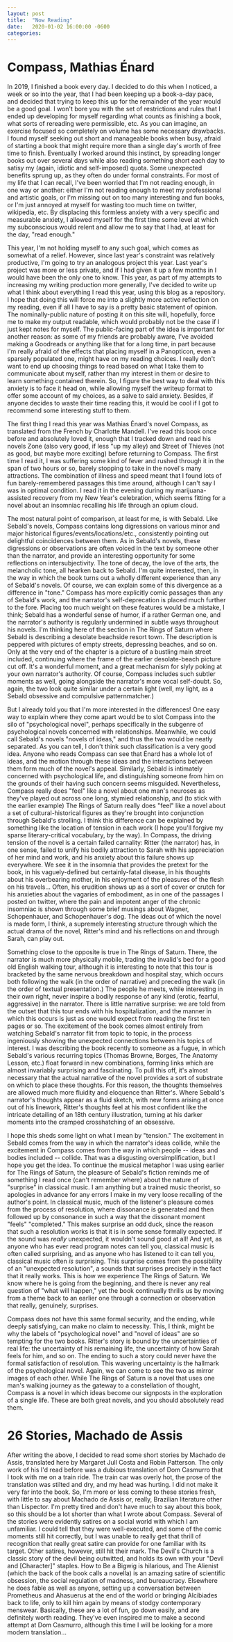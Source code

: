 ```yaml
---
layout: post
title:  "Now Reading"
date:   2020-01-02 16:00:00 -0600
categories: 
---
```

# Compass, Mathias Énard

In 2019, I finished a book every day. I decided to do this when I noticed, a week or so into the year, that I had been keeping up a book-a-day pace,
and decided that trying to keep this up for the remainder of the year would be a good goal. I won't bore you with the set of restrictions and rules
that I ended up developing for myself regarding what counts as finishing a book, what sorts of rereading were permissible, etc. As you can imagine,
an exercise focused so completely on volume has some necessary drawbacks. I found myself seeking out short and manageable books when busy, afraid of
starting a book that might require more than a single day's worth of free time to finish. Eventually I worked around this instinct, by spreading longer
books out over several days while also reading something short each day to satisy my (again, idiotic and self-imposed) quota. Some unexpected benefits
sprung up, as they often do under formal constraints. For most of my life that I can recall, I've been worried that I'm not reading enough, in one way
or another: either I'm not reading enough to meet my professional and artistic goals, or I'm missing out on too many interesting and fun books, or I'm
just annoyed at myself for wasting too much time on twitter, wikipedia, etc. By displacing this formless anxiety with a very specific and measurable anxiety,
I allowed myself for the first time some level at which my subconscious would relent and allow me to say that I had, at least for the day, "read enough."

This year, I'm not holding myself to any such goal, which comes as somewhat of a relief. However, since last year's constraint was relatively productive,
I'm going to try an analogous project this year. Last year's project was more or less private, and if I had given it up a few months in I would have been
the only one to know. This year, as part of my attempts to increasing my writing production more generally, I've decided to write up what I think about
everything I read this year, using this blog as a repository. I hope that doing this will force me into a slightly more active reflection on my reading,
even if all I have to say is a pretty basic statement of opinion. The nominally-public nature of posting it on this site will, hopefully, force me to make
my output readable, which would probably not be the case if I just kept notes for myself. The public-facing part of the idea is important for another reason:
as some of my friends are probably aware, I've avoided making a Goodreads or anything like that for a long time, in part because I'm really afraid of the 
effects that placing myself in a Panopticon, even a sparsely populated one, might have on my reading choices. I really don't want to end up choosing things
to read based on what I take them to communicate about myself, rather than my interest in them or desire to learn something contained therein. So, I figure
the best way to deal with this anxiety is to face it head on, while allowing myself the writeup format to offer some account of my choices, as a salve to said anxiety.
Besides, if anyone decides to waste their time reading this, it would be cool if I got to recommend some interesting stuff to them.

The first thing I read this year was Mathias Énard's novel Compass, as translated from the French by Charlotte Mandell. I've read this book once before
and absolutely loved it, enough that I tracked down and read his novels Zone (also very good, if less "up my alley) and Street of Thieves (not as good,
but maybe more exciting) before returning to Compass. The first time I read it, I was suffering some kind of fever and rushed through it in the span of two hours or so,
barely stopping to take in the novel's many attractions. The combination of illness and speed meant that I found lots of fun barely-remembered passages this time
around, although I can't say I was in optimal condition. I read it in the evening during my marijuana-assisted recovery from my New Year's celebration,
which seems fitting for a novel about an insomniac recalling his life through an opium cloud.

The most natural point of comparison, at least for me, is with Sebald. Like Sebald's novels, Compass contains long digressions on various minor and major
historical figures/events/locations/etc., consistently pointing out delightful coincidences between them. As in Sebald's novels, these digressions or observations are often
voiced in the text by someone other than the narrator, and provide an interesting opportunity for some reflections on intersubjectivity. The tone of decay,
the love of the arts, the melancholic tone, all hearken back to Sebald. I'm quite interested, then, in the way in which the book turns out a wholly
different experience than any of Sebald's novels. Of course, we can explain some of this divergence as a difference in "tone." Compass has more explicitly
comic passages than any of Sebald's work, and the narrator's self-deprecation is placed much further to the fore. Placing too much weight on these features would
be a mistake, I think; Sebald has a wonderful sense of humor, if a rather German one, and the narrator's authority is regularly undermined in subtle ways throughout
his novels. I'm thinking here of the section in The Rings of Saturn where Sebald is describing a desolate beachside resort town. The description is peppered with pictures
of empty streets, depressing beaches, and so on. Only at the very end of the chapter is a picture of a bustling main street included, continuing where the frame of the
earlier desolate-beach picture cut off. It's a wonderful moment, and a great mechanism for slyly poking at your own narrator's authority. Of course, Compass includes
such subtler moments as well, going alongside the narrator's more vocal self-doubt. So, again, the two look quite similar under a certain light (well, my light, as a Sebald obsessive
and compulsive patternmatcher.)

But I already told you that I'm more interested in the differences! One easy way to explain where they come apart would be to slot Compass into the silo of "psychological novel",
perhaps specifically in the subgenre of psychological novels concerned with relationships. Meanwhile, we could call Sebald's novels "novels of ideas," and thus the two would
be neatly separated. As you can tell, I don't think such classification is a very good idea. Anyone who reads Compass can see that Énard has a whole lot of ideas, and the
motion through these ideas and the interactions between them form much of the novel's appeal. Similarly, Sebald is intimately concerned with psychological life, and
distinguishing someone from him on the grounds of their having such concern seems misguided. Nevertheless, Compass really does "feel" like a novel about one man's
neuroses as they've played out across one long, stymied relationship, and (to stick with the earlier example) The Rings of Saturn really does "feel" like a novel about
a set of cultural-historical figures as they're brought into conjunction through Sebald's strolling. I think this difference can be explained by something like 
the location of tension in each work (I hope you'll forgive my sparse literary-critical vocabulary, by the way). In Compass, the driving tension of the novel is
a certain failed carnality: Ritter (the narrator) has, in one sense, failed to unify his bodily attraction to Sarah with his appreciation of her mind and work,
and his anxiety about this failure shows up everywhere. We see it in the insomnia that provides the pretext for the book, in his vaguely-defined but certainly-fatal disease,
in his thoughts about his overbearing mother, in his enjoyment of the pleasures of the flesh on his travels... Often, his erudition shows up as a sort of cover or crutch for his anxieties 
about the vagaries of embodiment, as in one of the passages I posted on twitter, where the pain and impotent anger of the chronic insomniac is shown through some brief
musings about Wagner, Schopenhauer, and Schopenhauer's dog. The ideas out of which the novel is made form, I think, a supremely interesting structure through which the actual
drama of the novel, Ritter's mind and his reflections on and through Sarah, can play out.

Something close to the opposite is true in The Rings of Saturn. There, the narrator is much more physically mobile, trading the invalid's bed for a good old English walking tour,
although it is interesting to note that this tour is bracketed by the same nervous breakdown and hospital stay, which occurs both following the walk (in the order of narrative) and
preceding the walk (in the order of textual presentation.) The people he meets, while interesting in their own right, never inspire a bodily response of any kind (erotic, fearful,
aggressive) in the narrator. There is little narrative surprise: we are told from the outset that this tour ends with his hospitalization, and the manner in which this occurs is just
as one would expect from reading the first ten pages or so. The excitement of the book comes almost entirely from watching Sebald's narrator flit from topic to topic, in the process
ingeniously showing the unexpected connections between his topics of interest. I was describing the book recently to someone as a fugue, in which Sebald's various recurring topics
(Thomas Browne, Borges, The Anatomy Lesson, etc.) float forward in new combinations, forming links which are almost invariably surprising and fascinating. To pull this off, it's almost
necessary that the actual narrative of the novel provides a sort of substrate on which to place these thoughts. For this reason, the thoughts themselves are allowed much more fluidity
and eloquence than Ritter's. Where Sebald's narrator's thoughts appear as a fluid sketch, with new forms arising at once out of his linework, Ritter's thoughts feel at his most confident like
the intricate detailing of an 18th century illustration, turning at his darker moments into the cramped crosshatching of an obsessive.

I hope this sheds some light on what I mean by "tension." The excitement in Sebald comes from the way in which the narrator's ideas collide, while the excitement in Compass
comes from the way in which people -- ideas and bodies included -- collide. That was a disgusting oversimplification, but I hope you get the idea. To continue the musical
metaphor I was using earlier for The Rings of Saturn, the pleasure of Sebald's fiction reminds me of something I read once (can't remember where) about the nature of "surprise"
in classical music. I am anything but a trained music theorist, so apologies in advance for any errors I make in my very loose recalling of the author's point. In classical music,
much of the listener's pleasure comes from the process of resolution, where dissonance is generated and then followed up by consonance in such a way that the dissonant moment "feels"
"completed." This makes surprise an odd duck, since the reason that such a resolution works is that it is in some sense formally expected. If the sound was *really* unexpected, it wouldn't sound
good at all! And yet, as anyone who has ever read program notes can tell you, classical music is often called surprising, and as anyone who has listened to it can tell you, classical
music often *is* surprising. This surprise comes from the possibility of an "unexpected resolution", a sounds that surprises precisely in the fact that it really works. 
This is how we experience The Rings of Saturn. We know where he is going from the beginning, and there is never any real question of "what will happen," yet the book continually
thrills us by moving from a theme back to an earlier one through a connection or observation that really, genuinely, surprises.

Compass does not have this same formal security, and the ending, while deeply satisfying, can make no claim to necessity. This, I think, might be why the labels of 
"psychological novel" and "novel of ideas" are so tempting for the two books. Ritter's story is bound by the uncertainties of real life: the uncertainty of his remaining
life, the uncertainty of how Sarah feels for him, and so on. The ending to such a story could never have the formal satisfaction of resolution. This wavering uncertainty is the hallmark of the psychological novel.
Again, we can come to see the two as mirror images of each other. While The Rings of Saturn is a novel that uses one man's walking journey as the 
gateway to a constellation of thought, Compass is a novel in which ideas become our signposts in the exploration of a single life. These are both great novels, and you should absolutely read them.

# 26 Stories, Machado de Assis

After writing the above, I decided to read some short stories by Machado de Assis, translated here by Margaret Jull Costa and Robin Patterson. The only work of his I'd read before was 
a dubious translation of Dom Casmurro that I took with me on a train ride. The train car was overly hot, the prose of the translation was stilted and dry, and my head was hurting. I did
not make it very far into the book. So, I'm more or less coming to these stories fresh, with little to say about Machado de Assis or, really, Brazilian literature other than Lispector.
I'm pretty tired and don't have much to say about this book, so this should be a lot shorter than what I wrote about Compass. Several of the stories were evidently satires on
a social world with which I am unfamiliar. I could tell that they were well-executed, and some of the comic moments still hit correctly, but I was unable to really get that thrill 
of recognition that really great satire can provide for one familiar with its target. Other satires, however, still hit their mark. The Devil's Church is a classic story of the devil being outwitted,
and holds its own with your "Devil and [Character]" staples. How to Be a Bigwig is hilarious, and The Alienist (which the back of the book calls a novella) is an amazing
satire of scientific obsession, the social regulation of madness, and bureaucracy. Elsewhere he does fable as well as anyone, setting up a conversation between Prometheus
and Ahasuerus at the end of the world or bringing Alcibiades back to life, only to kill him again by means of stodgy contemporary menswear. Basically, these are a lot of fun,
go down easily, and are definitely worth reading. They've even inspired me to make a second attempt at Dom Casmurro, although this time I will be looking for a more modern
translation...
